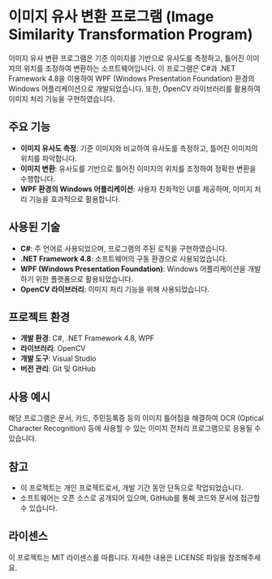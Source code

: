 # 이미지 유사 변환 프로그램 (Image Similarity Transformation Program)

이미지 유사 변환 프로그램은 기준 이미지를 기반으로 유사도를 측정하고, 틀어진 이미지의 위치를 조정하여 변환하는 소프트웨어입니다. 이 프로그램은 C#과 .NET Framework 4.8을 이용하여 WPF (Windows Presentation Foundation) 환경의 Windows 어플리케이션으로 개발되었습니다. 또한, OpenCV 라이브러리를 활용하여 이미지 처리 기능을 구현하였습니다.

## 주요 기능

- **이미지 유사도 측정**: 기준 이미지와 비교하여 유사도를 측정하고, 틀어진 이미지의 위치를 파악합니다.
- **이미지 변환**: 유사도를 기반으로 틀어진 이미지의 위치를 조정하여 정확한 변환을 수행합니다.
- **WPF 환경의 Windows 어플리케이션**: 사용자 친화적인 UI를 제공하며, 이미지 처리 기능을 효과적으로 활용합니다.

## 사용된 기술

- **C#**: 주 언어로 사용되었으며, 프로그램의 주된 로직을 구현하였습니다.
- **.NET Framework 4.8**: 소프트웨어의 구동 환경으로 사용되었습니다.
- **WPF (Windows Presentation Foundation)**: Windows 어플리케이션을 개발하기 위한 플랫폼으로 활용되었습니다.
- **OpenCV 라이브러리**: 이미지 처리 기능을 위해 사용되었습니다.

## 프로젝트 환경

- **개발 환경**: C#, .NET Framework 4.8, WPF
- **라이브러리**: OpenCV
- **개발 도구**: Visual Studio
- **버전 관리**: Git 및 GitHub

## 사용 예시

해당 프로그램은 문서, 카드, 주민등록증 등의 이미지 틀어짐을 해결하여 OCR (Optical Character Recognition) 등에 사용할 수 있는 이미지 전처리 프로그램으로 응용될 수 있습니다.

## 참고

- 이 프로젝트는 개인 프로젝트로서, 개발 기간 동안 단독으로 작업되었습니다.
- 소프트웨어는 오픈 소스로 공개되어 있으며, GitHub를 통해 코드와 문서에 접근할 수 있습니다.

## 라이센스

이 프로젝트는 MIT 라이센스를 따릅니다. 자세한 내용은 LICENSE 파일을 참조해주세요.

